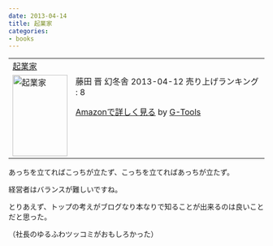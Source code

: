 ```yaml
---
date: 2013-04-14
title: 起業家
categories:
- books
---
```

<table border="0" cellpadding="5">
<tbody>
<tr>
<td colspan="2"><a href="http://www.amazon.co.jp/%E8%B5%B7%E6%A5%AD%E5%AE%B6-%E8%97%A4%E7%94%B0-%E6%99%8B/dp/4344023633%3FSubscriptionId%3D15SMZCTB9V8NGR2TW082%26tag%3Dwarikiru-22%26linkCode%3Dxm2%26camp%3D2025%26creative%3D165953%26creativeASIN%3D4344023633" target="_blank">起業家</a><img style="border: none;" src="http://www.assoc-amazon.jp/e/ir?t=warikiru-22&amp;l=ur2&amp;o=9" alt="" width="1" height="1" /></td>
</tr>
<tr>
<td valign="top"><a href="http://www.amazon.co.jp/%E8%B5%B7%E6%A5%AD%E5%AE%B6-%E8%97%A4%E7%94%B0-%E6%99%8B/dp/4344023633%3FSubscriptionId%3D15SMZCTB9V8NGR2TW082%26tag%3Dwarikiru-22%26linkCode%3Dxm2%26camp%3D2025%26creative%3D165953%26creativeASIN%3D4344023633" target="_blank"><img class="fig" style="border: 0px;" src="http://ecx.images-amazon.com/images/I/51REj8QHv6L._SL160_.jpg" alt="起業家" width="108" height="160" border="0" /></a></td>
<td valign="top"><span>藤田 晋 </span>幻冬舎 2013-04-12
売り上げランキング : 8

<a href="http://www.amazon.co.jp/%E8%B5%B7%E6%A5%AD%E5%AE%B6-%E8%97%A4%E7%94%B0-%E6%99%8B/dp/4344023633%3FSubscriptionId%3D15SMZCTB9V8NGR2TW082%26tag%3Dwarikiru-22%26linkCode%3Dxm2%26camp%3D2025%26creative%3D165953%26creativeASIN%3D4344023633" target="_blank">Amazonで詳しく見る</a><span> by <a href="http://www.goodpic.com/mt/aws/index.html">G-Tools</a></span></td>
</tr>
</tbody>
</table>
あっちを立てればこっちが立たず、こっちを立てればあっちが立たず。

経営者はバランスが難しいですね。

とりあえず、トップの考えがブログなり本なりで知ることが出来るのは良いことだと思った。

（社長のゆるふわツッコミがおもしろかった）
